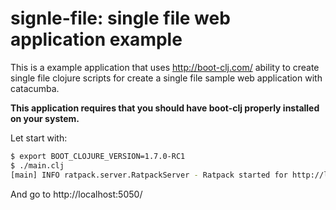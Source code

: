 # signle-file: single file web application example #

This is a example application that uses http://boot-clj.com/ ability to
create single file clojure scripts for create a single file sample web
application with catacumba.

**This application requires that you should have boot-clj properly installed
on your system.**

Let start with:

```bash
$ export BOOT_CLOJURE_VERSION=1.7.0-RC1
$ ./main.clj
[main] INFO ratpack.server.RatpackServer - Ratpack started for http://localhost:5050
```

And go to http://localhost:5050/
